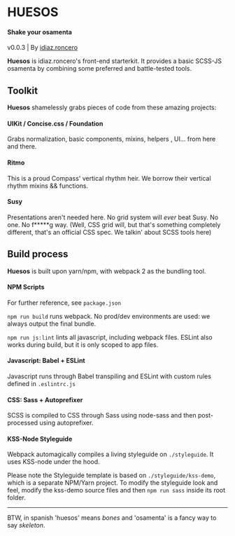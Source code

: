 # HUESOS
#### Shake your osamenta
v0.0.3 | By [idiaz.roncero](http://idiazroncero.com)

__Huesos__ is idiaz.roncero's front-end starterkit. It provides a basic SCSS-JS osamenta by combining some preferred and battle-tested tools.

## Toolkit

__Huesos__ shamelessly grabs pieces of code from these amazing projects:

#### UIKit / Concise.css / Foundation

Grabs normalization, basic components, mixins, helpers , UI... from here and there.

#### Ritmo

This is a proud Compass' vertical rhythm heir. We borrow their vertical rhythm mixins && functions. 

#### Susy

Presentations aren't needed here. No grid system will *ever* beat Susy. No one. No f*****g way.
(Well, CSS grid will, but that's something completely different, that's an official CSS spec. We talkin' about SCSS tools here)


## Build process

__Huesos__ is built upon yarn/npm, with webpack 2 as the bundling tool.

#### NPM Scripts

For further reference, see `package.json`

`npm run build` runs webpack. No prod/dev environments are used: we always output the final bundle.

`npm run js:lint` lints all javascript, including webpack files. ESLint also works during build, but it is only scoped to app files.

#### Javascript: Babel + ESLint

Javascript runs through Babel transpiling and ESLint with custom rules defined in `.eslintrc.js`

#### CSS: Sass + Autoprefixer

SCSS is compiled to CSS through Sass using node-sass and then post-processed using autoprefixer.

#### KSS-Node Styleguide

Webpack automagically compiles a living styleguide on `./styleguide`. It uses KSS-node under the hood.

Please note the Styleguide template is based on `./styleguide/kss-demo`, which is a separate NPM/Yarn project. To modify the styleguide look and feel, modify the kss-demo source files and then `npm run sass` inside its root folder.

___

BTW, in spanish 'huesos' means *bones* and 'osamenta' is a fancy way to say *skeleton*.
